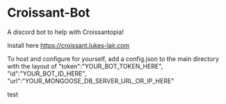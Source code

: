 # Croissant-Bot
A discord bot to help with Croissantopia!

Install here https://croissant.lukes-lair.com

To host and configure for yourself, add a config.json to the main directory with the layout of "token":"YOUR_BOT_TOKEN_HERE", "id":"YOUR_BOT_ID_HERE", "url":"YOUR_MONGOOSE_DB_SERVER_URL_OR_IP_HERE"

test
